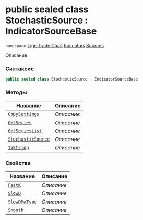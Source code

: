 
# public sealed class StochasticSource : IndicatorSourceBase
`namespace` [TigerTrade.Chart](../../../TigerTrade.Chart.md).[Indicators](../../../TigerTrade.Chart/Indicators.md).[Sources](../../../TigerTrade.Chart/Indicators/Sources.md)



Описание

### Синтаксис
```csharp
public sealed class StochasticSource : IndicatorSourceBase
```


### Методы
| Название | Описание |
| --- | --- |
| [`CopySettings`](./StochasticSource.cs/Методы/CopySettings.md) | *Описание* |
| [`GetSeries`](./StochasticSource.cs/Методы/GetSeries.md) | *Описание* |
| [`GetSeriesList`](./StochasticSource.cs/Методы/GetSeriesList.md) | *Описание* |
| [`StochasticSource`](./StochasticSource.cs/Методы/StochasticSource.md) | *Описание* |
| [`ToString`](./StochasticSource.cs/Методы/ToString.md) | *Описание* |

### Свойства
| Название | Описание |
| --- | --- |
| [`FastK`](./StochasticSource.cs/Свойства/FastK.md) | *Описание* |
| [`SlowD`](./StochasticSource.cs/Свойства/SlowD.md) | *Описание* |
| [`SlowDMaType`](./StochasticSource.cs/Свойства/SlowDMaType.md) | *Описание* |
| [`Smooth`](./StochasticSource.cs/Свойства/Smooth.md) | *Описание* |



